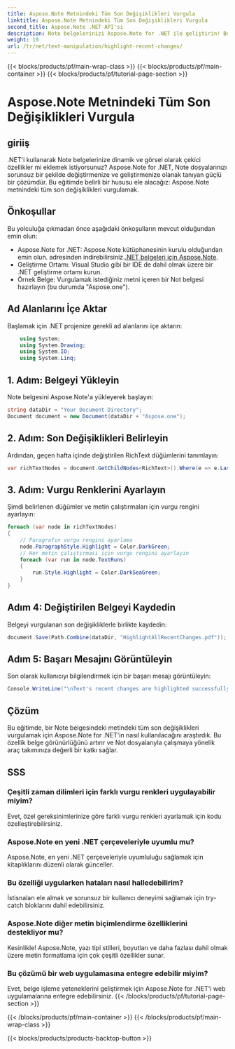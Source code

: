 ```yaml
---
title: Aspose.Note Metnindeki Tüm Son Değişiklikleri Vurgula
linktitle: Aspose.Note Metnindeki Tüm Son Değişiklikleri Vurgula
second_title: Aspose.Note .NET API'si
description: Note belgelerinizi Aspose.Note for .NET ile geliştirin! Bu adım adım eğitimle metindeki son değişiklikleri nasıl vurgulayacağınızı öğrenin.
weight: 19
url: /tr/net/text-manipulation/highlight-recent-changes/
---
```


{{< blocks/products/pf/main-wrap-class >}}
{{< blocks/products/pf/main-container >}}
{{< blocks/products/pf/tutorial-page-section >}}

# Aspose.Note Metnindeki Tüm Son Değişiklikleri Vurgula

## giriiş
.NET'i kullanarak Note belgelerinize dinamik ve görsel olarak çekici özellikler mi eklemek istiyorsunuz? Aspose.Note for .NET, Note dosyalarınızı sorunsuz bir şekilde değiştirmenize ve geliştirmenize olanak tanıyan güçlü bir çözümdür. Bu eğitimde belirli bir hususu ele alacağız: Aspose.Note metnindeki tüm son değişiklikleri vurgulamak.
## Önkoşullar
Bu yolculuğa çıkmadan önce aşağıdaki önkoşulların mevcut olduğundan emin olun:
-  Aspose.Note for .NET: Aspose.Note kütüphanesinin kurulu olduğundan emin olun. adresinden indirebilirsiniz.[.NET belgeleri için Aspose.Note](https://reference.aspose.com/note/net/).
- Geliştirme Ortamı: Visual Studio gibi bir IDE de dahil olmak üzere bir .NET geliştirme ortamı kurun.
- Örnek Belge: Vurgulamak istediğiniz metni içeren bir Not belgesi hazırlayın (bu durumda "Aspose.one").
## Ad Alanlarını İçe Aktar
Başlamak için .NET projenize gerekli ad alanlarını içe aktarın:
```csharp
    using System;
    using System.Drawing;
    using System.IO;
    using System.Linq;
```
## 1. Adım: Belgeyi Yükleyin
Note belgesini Aspose.Note'a yükleyerek başlayın:
```csharp
string dataDir = "Your Document Directory";
Document document = new Document(dataDir + "Aspose.one");
```
## 2. Adım: Son Değişiklikleri Belirleyin
Ardından, geçen hafta içinde değiştirilen RichText düğümlerini tanımlayın:
```csharp
var richTextNodes = document.GetChildNodes<RichText>().Where(e => e.LastModifiedTime >= DateTime.Today.Subtract(TimeSpan.FromDays(7)));
```
## 3. Adım: Vurgu Renklerini Ayarlayın
Şimdi belirlenen düğümler ve metin çalıştırmaları için vurgu rengini ayarlayın:
```csharp
foreach (var node in richTextNodes)
{
    // Paragrafın vurgu rengini ayarlama
    node.ParagraphStyle.Highlight = Color.DarkGreen;
    // Her metin çalıştırması için vurgu rengini ayarlayın
    foreach (var run in node.TextRuns)
    {
        run.Style.Highlight = Color.DarkSeaGreen;
    }
}
```
## Adım 4: Değiştirilen Belgeyi Kaydedin
Belgeyi vurgulanan son değişikliklerle birlikte kaydedin:
```csharp
document.Save(Path.Combine(dataDir, "HighlightAllRecentChanges.pdf"));
```
## Adım 5: Başarı Mesajını Görüntüleyin
Son olarak kullanıcıyı bilgilendirmek için bir başarı mesajı görüntüleyin:
```csharp
Console.WriteLine("\nText's recent changes are highlighted successfully.");
```
## Çözüm
Bu eğitimde, bir Note belgesindeki metindeki tüm son değişiklikleri vurgulamak için Aspose.Note for .NET'in nasıl kullanılacağını araştırdık. Bu özellik belge görünürlüğünü artırır ve Not dosyalarıyla çalışmaya yönelik araç takımınıza değerli bir katkı sağlar.
## SSS
### Çeşitli zaman dilimleri için farklı vurgu renkleri uygulayabilir miyim?
Evet, özel gereksinimlerinize göre farklı vurgu renkleri ayarlamak için kodu özelleştirebilirsiniz.
### Aspose.Note en yeni .NET çerçeveleriyle uyumlu mu?
Aspose.Note, en yeni .NET çerçeveleriyle uyumluluğu sağlamak için kitaplıklarını düzenli olarak günceller.
### Bu özelliği uygularken hataları nasıl halledebilirim?
İstisnaları ele almak ve sorunsuz bir kullanıcı deneyimi sağlamak için try-catch bloklarını dahil edebilirsiniz.
### Aspose.Note diğer metin biçimlendirme özelliklerini destekliyor mu?
Kesinlikle! Aspose.Note, yazı tipi stilleri, boyutları ve daha fazlası dahil olmak üzere metin formatlama için çok çeşitli özellikler sunar.
### Bu çözümü bir web uygulamasına entegre edebilir miyim?
Evet, belge işleme yeteneklerini geliştirmek için Aspose.Note for .NET'i web uygulamalarına entegre edebilirsiniz.
{{< /blocks/products/pf/tutorial-page-section >}}

{{< /blocks/products/pf/main-container >}}
{{< /blocks/products/pf/main-wrap-class >}}

{{< blocks/products/products-backtop-button >}}
